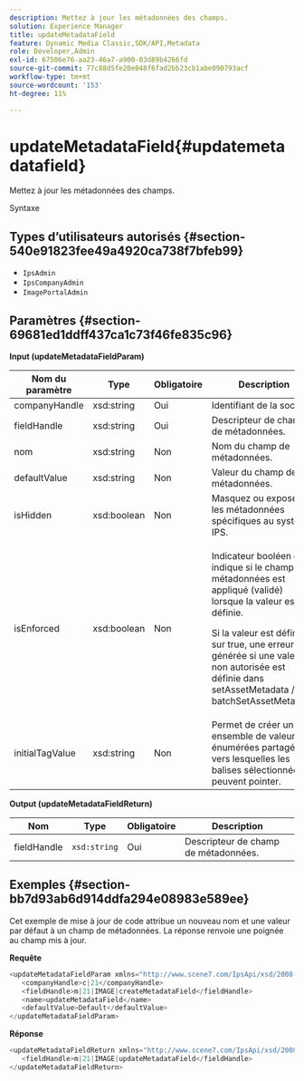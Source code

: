 ```yaml
---
description: Mettez à jour les métadonnées des champs.
solution: Experience Manager
title: updateMetadataField
feature: Dynamic Media Classic,SDK/API,Metadata
role: Developer,Admin
exl-id: 67506e76-aa23-46a7-a900-03d89b4266fd
source-git-commit: 77c88d5fe20e048f6fad2bb23cb1abe090793acf
workflow-type: tm+mt
source-wordcount: '153'
ht-degree: 11%

---
```


# updateMetadataField{#updatemetadatafield}

Mettez à jour les métadonnées des champs.

Syntaxe

## Types d’utilisateurs autorisés {#section-540e91823fee49a4920ca738f7bfeb99}

* `IpsAdmin`
* `IpsCompanyAdmin`
* `ImagePortalAdmin`

## Paramètres {#section-69681ed1ddff437ca1c73f46fe835c96}

**Input (updateMetadataFieldParam)**

<table id="table_65D6EE6C402E4F01819822A855B6BB7F"> 
 <thead> 
  <tr> 
   <th colname="col1" class="entry"> Nom du paramètre </th> 
   <th colname="col2" class="entry"> Type </th> 
   <th colname="col3" class="entry"> Obligatoire </th> 
   <th colname="col4" class="entry"> Description </th> 
  </tr> 
 </thead>
 <tbody> 
  <tr> 
   <td colname="col1"> <span class="codeph"> <span class="varname"> companyHandle </span> </span> </td> 
   <td colname="col2"> <span class="codeph"> xsd:string</span> </td> 
   <td colname="col3"> Oui </td> 
   <td colname="col4"> Identifiant de la société. </td> 
  </tr> 
  <tr> 
   <td colname="col1"> <span class="codeph"> <span class="varname"> fieldHandle </span> </span> </td> 
   <td colname="col2"> <span class="codeph"> xsd:string</span> </td> 
   <td colname="col3"> Oui </td> 
   <td colname="col4"> Descripteur de champ de métadonnées. </td> 
  </tr> 
  <tr> 
   <td colname="col1"> <span class="codeph"> <span class="varname"> nom </span> </span> </td> 
   <td colname="col2"> <span class="codeph"> xsd:string</span> </td> 
   <td colname="col3"> Non </td> 
   <td colname="col4"> Nom du champ de métadonnées. </td> 
  </tr> 
  <tr> 
   <td colname="col1"> <span class="codeph"> <span class="varname"> defaultValue</span> </span> </td> 
   <td colname="col2"> <span class="codeph"> xsd:string</span> </td> 
   <td colname="col3"> Non </td> 
   <td colname="col4"> Valeur du champ de métadonnées. </td> 
  </tr> 
  <tr> 
   <td colname="col1"> <span class="codeph"> <span class="varname"> isHidden </span> </span> </td> 
   <td colname="col2"> <span class="codeph"> xsd:boolean</span> </td> 
   <td colname="col3"> Non </td> 
   <td colname="col4"> Masquez ou exposez les métadonnées spécifiques au système IPS. </td> 
  </tr> 
  <tr> 
   <td colname="col1"><span class="codeph"><span class="varname"> isEnforced</span></span> </td> 
   <td colname="col2"><span class="codeph"> xsd:boolean</span> </td> 
   <td colname="col3"> <p>Non </p> </td> 
   <td colname="col4"> <p>Indicateur booléen qui indique si le champ de métadonnées est appliqué (validé) lorsque la valeur est définie. </p> <p>Si la valeur est définie sur true, une erreur est générée si une valeur non autorisée est définie dans <span class="codeph"> setAssetMetadata</span> /<span class="codeph"> batchSetAssetMetadata</span>. </p> </td> 
  </tr> 
  <tr> 
   <td colname="col1"> <span class="codeph"> <span class="varname"> initialTagValue</span> </span> </td> 
   <td colname="col2"> <span class="codeph"> xsd:string</span> </td> 
   <td colname="col3"> Non </td> 
   <td colname="col4"> Permet de créer un ensemble de valeurs énumérées partagées vers lesquelles les balises sélectionnées peuvent pointer. </td> 
  </tr> 
 </tbody> 
</table>

**Output (updateMetadataFieldReturn)**

| Nom | Type | Obligatoire | Description |
|---|---|---|---|
| fieldHandle | `xsd:string` | Oui | Descripteur de champ de métadonnées. |

## Exemples {#section-bb7d93ab6d914ddfa294e08983e589ee}

Cet exemple de mise à jour de code attribue un nouveau nom et une valeur par défaut à un champ de métadonnées. La réponse renvoie une poignée au champ mis à jour.

**Requête**

```java
<updateMetadataFieldParam xmlns="http://www.scene7.com/IpsApi/xsd/2008-01-15">
   <companyHandle>c|21</companyHandle>
   <fieldHandle>m|21|IMAGE|createMetadataField</fieldHandle>
   <name>updateMetadataField</name>
   <defaultValue>Default</defaultValue>
</updateMetadataFieldParam>
```

**Réponse**

```java
<updateMetadataFieldReturn xmlns="http://www.scene7.com/IpsApi/xsd/2008-01-15">
   <fieldHandle>m|21|IMAGE|updateMetadataField</fieldHandle>
</updateMetadataFieldReturn>
```
